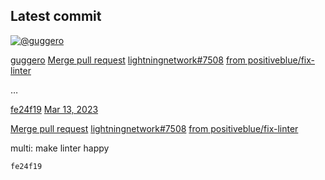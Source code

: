 ## Latest commit

[![@guggero](https://avatars.githubusercontent.com/u/1008879?s=48&v=4)](/guggero)

[guggero](/hydra-net/vanilla-lnd/commits?author=guggero "View all commits by guggero") [Merge pull request](/hydra-net/vanilla-lnd/commit/fe24f195b8a3cc448311212ddde413d0713309df "Merge pull request #7508 from positiveblue/fix-linter
multi: make linter happy") [lightningnetwork#7508](https://github.com/lightningnetwork/lnd/pull/7508) [from positiveblue/fix-linter](/hydra-net/vanilla-lnd/commit/fe24f195b8a3cc448311212ddde413d0713309df "Merge pull request #7508 from positiveblue/fix-linter
multi: make linter happy")

…

[fe24f19](/hydra-net/vanilla-lnd/commit/fe24f195b8a3cc448311212ddde413d0713309df) [Mar 13, 2023](/hydra-net/vanilla-lnd/commit/fe24f195b8a3cc448311212ddde413d0713309df)

[Merge pull request](/hydra-net/vanilla-lnd/commit/fe24f195b8a3cc448311212ddde413d0713309df) [lightningnetwork#7508](https://github.com/lightningnetwork/lnd/pull/7508) [from positiveblue/fix-linter](/hydra-net/vanilla-lnd/commit/fe24f195b8a3cc448311212ddde413d0713309df)

multi: make linter happy

`fe24f19`